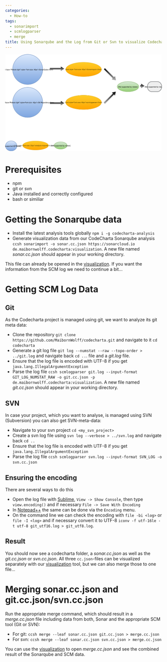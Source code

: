 ```yaml
---
categories:
  - How-to
tags:
  - sonarimport
  - scmlogparser
  - merge
title: Using Sonarqube and the Log from Git or Svn to visualize Codecharta's own Code
---
```


![flowchart](/assets/images/posts/how-to/analyze-codecharta/Sonar-Git-Merge.drawio.svg)

# Prerequisites

- npm
- git or svn
- Java installed and correctly configured
- bash or similiar

# Getting the Sonarqube data

- Install the latest analysis tools globally `npm i -g codecharta-analysis`
- Generate visualization data from our CodeCharta Sonarqube analysis `ccsh sonarimport -o sonar.cc.json https://sonarcloud.io de.maibornwolff.codecharta:visualization`. A new file named _sonar.cc.json_ should appear in your working directory.

This file can already be opened in the [visualization]({{site.web_visualization_link}}). If you want the information from the SCM log we need to continue a bit...

# Getting SCM Log Data

## Git

As the Codecharta project is managed using git, we want to analyze its git meta data:

- Clone the repository `git clone https://github.com/MaibornWolff/codecharta.git` and navigate to it `cd codecharta`
- Generate a git log file `git log --numstat --raw --topo-order > ../git.log` and navigate back `cd ..`. file and a _git.log_ file.
- Ensure that the log file is encoded with UTF-8 if you get `java.lang.IllegalArgumentException`
- Parse the log file `ccsh scmlogparser git.log --input-format GIT_LOG_NUMSTAT_RAW -o git.cc.json -p de.maibornwolff.codecharta:visualization`. A new file named _git.cc.json_ should appear in your working directory.

## SVN

In case your project, which you want to analyse, is managed using SVN (Subversion) you can also get SVN-meta-data:

- Navigate to your svn project `cd <my_svn_project>`
- Create a svn log file using `svn log --verbose > ../svn.log` and navigate back `cd ..`
- Ensure that the log file is encoded with UTF-8 if you get `java.lang.IllegalArgumentException`
- Parse the log file `ccsh scmlogparser svn.log --input-format SVN_LOG -o svn.cc.json`

## Ensuring the encoding

There are several ways to do this

- Open the log file with [Sublime](https://www.sublimetext.com/), `View -> Show Console`, then type `view.encoding()` and if necessary `File -> Save With Encoding`
- In [Notepad++](https://notepad-plus-plus.org/) the same can be done via the `Encoding` menu.
- On the command line we can check the encoding with `file -bi <log>` or `file -I <log>` and if necessary convert it to UTF-8 `iconv -f utf-16le -t utf-8 git_utf16.log > git_utf8.log`.

## Result

You should now see a codecharta folder, a _sonar.cc.json_ as well as the _git.cc.json_ or _svn.cc.json_. All three `cc.json`-files can be visualized separately with our [visualization]({{site.web_visualization_link}}) tool, but we can also merge those to one file...

# Merging sonar.cc.json and git.cc.json/svn.cc.json

Run the appropriate merge command, which should result in a _merge.cc.json_ file including data from both, Sonar and the appropriate SCM tool (Git or SVN):

- For git: `ccsh merge --leaf sonar.cc.json git.cc.json > merge.cc.json`
- For svn: `ccsh merge --leaf sonar.cc.json svn.cc.json > merge.cc.json`

You can use the [visualization]({{site.web_visualization_link}}) to open _merge.cc.json_ and see the combined result of the Sonarqube and SCM data.
